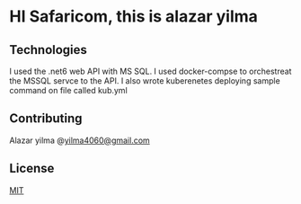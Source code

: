 # HI Safaricom, this is alazar yilma


## Technologies

I used the .net6 web API with MS SQL.
I used docker-compse to orchestreat the MSSQL servce to the API.
I also wrote kuberenetes deploying sample command on file called kub.yml


## Contributing
Alazar yilma @yilma4060@gmail.com

## License
[MIT](https://choosealicense.com/licenses/mit/)
